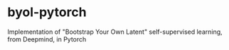 # byol-pytorch
Implementation of "Bootstrap Your Own Latent" self-supervised learning, from Deepmind, in Pytorch
